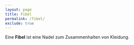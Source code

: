 ```yaml
---
layout: page
title: Fibel
permalink: /fibel/
exclude: true
---
```


Eine **Fibel** ist eine Nadel zum Zusammenhalten von Kleidung. 
